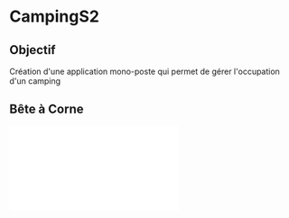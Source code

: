 # CampingS2

## Objectif

Création d'une application mono-poste qui permet de gérer l'occupation d'un camping

## Bête à Corne

![alt text](Bet4.pdf "Bête à Corne")
